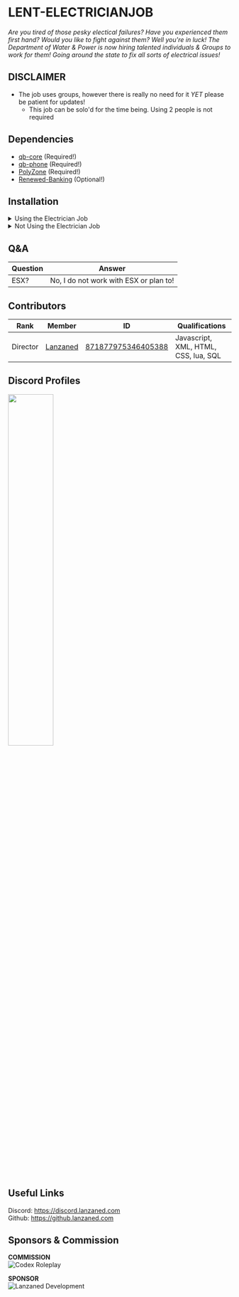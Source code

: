 # LENT-ELECTRICIANJOB
*Are you tired of those pesky electical failures? Have you experienced them first hand? Would you like to fight against them? Well you're in luck! The Department of Water & Power is now hiring talented individuals & Groups to work for them! Going around the state to fix all sorts of electrical issues!*

## DISCLAIMER
- The job uses groups, however there is really no need for it *YET* please be patient for updates!
    - This job can be solo'd for the time being. Using 2 people is not required

## Dependencies
- [qb-core](https://github.com/qbcore-framework/qb-core) (Required!)
- [qb-phone](https://github.com/Renewed-Scripts/qb-phone) (Required!)
- [PolyZone](https://github.com/mkafrin/PolyZone/releases) (Required!)
- [Renewed-Banking](https://github.com/Renewed-Scripts/Renewed-Banking/releases) (Optional!)

## Installation
<details>
<summary>Using the Electrician Job</summary>
- Add the following code to: `qb-core/shared/jobs.lua`,
```lua
    ['electrician'] = {
		label = 'San Andreas Department of Water & Power',
		defaultDuty = false,
		offDutyPay = false,
		grades = {
            ['0'] = {
                name = 'Electrician',
                payment = 0 -- Can be left at 0 because the script pays them!
            },
        },
	},
```
- Look through your config values and make changes accordingly!
- Ensure the script in the `server.cfg`
</details>
<details>
<summary>Not Using the Electrician Job</summary>
- Look through your config values and make changes accordingly!
- Ensure the script in the `server.cfg`
</details>

## Q&A
|  Question |  Answer |
|----       |----     |
| ESX? | No, I do not work with ESX or plan to! |

## Contributors
|  Rank       |  Member       | ID                 | Qualifications                       |
|----         |----           |----                |----                                  |
| Director    | [Lanzaned](https://discordapp.com/users/871877975346405388) | [871877975346405388](https://discordapp.com/users/871877975346405388) | Javascript, XML, HTML, CSS, lua, SQL |

## Discord Profiles
<div allign="center">

<a href="https://discordapp.com/users/871877975346405388"><img width="45%" src="https://discord.c99.nl/widget/theme-3/871877975346405388.png"/></a>

</div>

## Useful Links 
Discord: https://discord.lanzaned.com<br>
Github: https://github.lanzaned.com<br>

## Sponsors & Commission
**COMMISSION**<br>
<img src="https://discordapp.com/api/guilds/1083964697532973157/widget.png?style=banner2" alt="Codex Roleplay"/>

**SPONSOR**<br>
<img src="https://discordapp.com/api/guilds/1023857334386163733/widget.png?style=banner2" alt="Lanzaned Development"/>